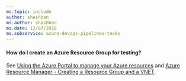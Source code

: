 ```yaml
---
ms.topic: include
author: shashban
ms.author: shashban
ms.date: 12/07/2018
ms.subservice: azure-devops-pipelines-tasks
---
```


<a name="argroup"></a>
#### How do I create an Azure Resource Group for testing?

See [Using the Azure Portal to manage your Azure resources](/azure/azure-resource-manager/management/manage-resources-portal)
and [Azure Resource Manager - Creating a Resource Group and a VNET](https://www.cicoria.com/azure-resource-manager-creating-a-resource-group-and-a-vnet/).